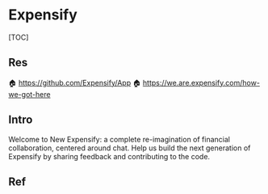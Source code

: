 # Expensify

[TOC]



## Res
🏠 https://github.com/Expensify/App
🏠 https://we.are.expensify.com/how-we-got-here


## Intro
Welcome to New Expensify: a complete re-imagination of financial collaboration, centered around chat. Help us build the next generation of Expensify by sharing feedback and contributing to the code.



## Ref

